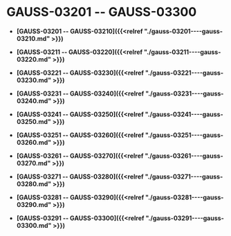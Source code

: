 # GAUSS-03201 -- GAUSS-03300<a name="ZH-CN_TOPIC_0302073509"></a>

-   **[GAUSS-03201 -- GAUSS-03210]({{<relref "./gauss-03201----gauss-03210.md" >}})**  

-   **[GAUSS-03211 -- GAUSS-03220]({{<relref "./gauss-03211----gauss-03220.md" >}})**  

-   **[GAUSS-03221 -- GAUSS-03230]({{<relref "./gauss-03221----gauss-03230.md" >}})**  

-   **[GAUSS-03231 -- GAUSS-03240]({{<relref "./gauss-03231----gauss-03240.md" >}})**  

-   **[GAUSS-03241 -- GAUSS-03250]({{<relref "./gauss-03241----gauss-03250.md" >}})**  

-   **[GAUSS-03251 -- GAUSS-03260]({{<relref "./gauss-03251----gauss-03260.md" >}})**  

-   **[GAUSS-03261 -- GAUSS-03270]({{<relref "./gauss-03261----gauss-03270.md" >}})**  

-   **[GAUSS-03271 -- GAUSS-03280]({{<relref "./gauss-03271----gauss-03280.md" >}})**  

-   **[GAUSS-03281 -- GAUSS-03290]({{<relref "./gauss-03281----gauss-03290.md" >}})**  

-   **[GAUSS-03291 -- GAUSS-03300]({{<relref "./gauss-03291----gauss-03300.md" >}})**  


